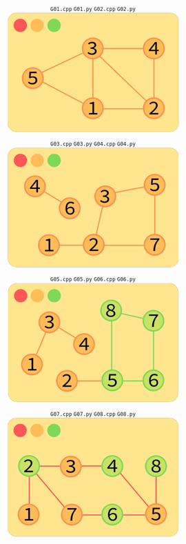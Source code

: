 <p align="center"> 
    <code>G01.cpp</code> <code>G01.py</code> <code>G02.cpp</code> <code>G02.py</code> <br>
    <img src="Images/Graph01.png" width="400">
</p>

<p align="center"> 
    <code>G03.cpp</code> <code>G03.py</code> <code>G04.cpp</code> <code>G04.py</code> <br>
    <img src="Images/Graph02.png" width="400">
</p>

<p align="center"> 
    <code>G05.cpp</code> <code>G05.py</code> <code>G06.cpp</code> <code>G06.py</code> <br>
    <img src="Images/Graph03.png" width="400">
</p>

<p align="center"> 
    <code>G07.cpp</code> <code>G07.py</code> <code>G08.cpp</code> <code>G08.py</code> <br>
    <img src="Images/Graph04.png" width="400">
</p>